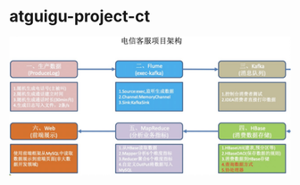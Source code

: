# atguigu-project-ct
![这里随便写文字](https://github.com/bambi2016/atguigu-project-ct/blob/master/document/1574496985627.jpg?raw=true)

